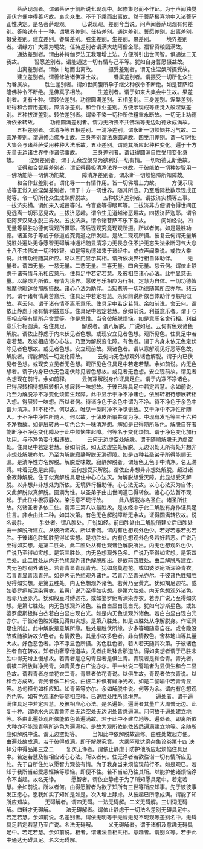 <!-- { "loadSidebar": true } -->
　　菩萨现观者。谓诸菩萨于前所说七现观中。起修集忍而不作证。为于声闻独觉调伏方便中得善巧故。哀恋众生。不于下乘而出离故。然于菩萨极喜地中入诸菩萨正性决定。是名菩萨现观。
　　已说现观。差别今当说。问声闻菩萨现观有何差别。答略说有十一种。谓境界差别。任持差别。通达差别。誓愿差别。出离差别。摄受差别。建立差别。眷属差别。胜生差别。生差别。果差别。
　　境界差别者。谓缘方广大乘为境故。任持差别者谓满大劫阿僧企耶。福智资粮圆满故。
　　通达差别者。谓由补特伽罗法无我理增上法。方便所引出世间智。俱通达二无我故。
　　誓愿差别者。谓能通达一切有情与己平等。犹如自身誓愿摄益故。
　　出离差别者。谓依十地而出离故。
　　摄受差别者。谓无住涅槃所摄受故。
　　建立差别者。谓善修治诸佛净土故。
　　眷属差别者。谓摄受一切所化众生为眷属故。
　　胜生差别者。谓如世间腹所孕子继父种族令不断绝。如是菩萨绍隆佛种令不断绝。是佛真子相故。
　　生差别者。谓于如来大集会中生故。果差别者。复有十种。谓转依差别。功德圆满差别。五相差别。三身差别。涅槃差别。证得和合智用差别。障清净差别。和合作业差别。方便示现成等正觉入般涅槃差别。五种拔济差别。转依差别者。谓染不染一切种所依粗重永断故。一切无上功德所依永转故。
　　功德圆满差别者。谓力无所畏不共佛法等无边功德永成满故。
　　五相差别者。谓清净等五相差别。一清净差别。谓永断一切烦恼并习气故。二圆净差别。谓遍修治佛净土故。三身差别谓法身圆满故。四受用差别。谓一切时处大集会与诸菩萨受用种种大法乐故。五业差别。谓随其所应起种种变化。遍于十方无量无边诸世界中作诸佛事故。
　　三身差别者。谓证得圆满自性受用变化身故。
　　涅槃差别者。谓于无余涅槃界为欲利乐一切有情。一切功德无断绝故。
　　证得和合智用差别者。谓证得最极清净法界一味故。于彼能依一切种妙智用一一佛功能等一切佛功能故。
　　障清净差别者。谓永断一切烦恼障所知障故。
　　和合作业差别者。谓化导一一有情作用。皆一切佛增上力故。
　　方便示现成等正觉入般涅槃差别者。谓于十方一切世界。随其所应。乃至后际数数示现成正觉等。令一切所化众生成熟解脱故。
　　五种拔济差别者。谓拔济灾横等五事。一拔济灾横。谓如来入城邑等时。令盲聋等得眼耳等。二拔济非方便谓令得世间正见远离一切邪恶见故。三拔济恶趣。谓令生见道越诸恶趣故。四拔济萨迦耶。谓令证阿罗汉果永脱三界故。五拔济乘。谓令诸菩萨不乐下乘故。
　　问如经说。四无量等最胜功德何现观所摄耶。答后现观究竟现观所摄。所以者何。如是最胜功德。诸圣弟子等或于修道或究竟道之所发起。是故二现观所摄。彼复云何谓无量解脱胜处遍处无诤愿智无碍解神通相随显清净力无畏念住不护无忘失法永断习气大悲十八不共佛法一切种妙智。如是等功德如来于诸经中。或依声闻乘说。或依大乘说。此诸功德随其所应。略以五门显示其相。谓所依境界行相自体助伴。
　　无量者。谓四无量。一慈无量。二悲无量。三喜无量。四舍无量。慈云何。谓依止静虑于诸有情与乐相应意乐。住具足中若定若慧。及彼相应诸心心法。此中显慈无量。以静虑为所依。有情为境界。愿彼与乐相应为行相。定慧为自体。一切功德皆奢摩他毗钵舍那所摄故。诸心心法为助伴。当知悲等一切功德随其所应亦尔。悲云何。谓于诸有情离苦意乐。住具足中若定若慧。余如前说所依自体助伴与慈相似故。喜云何。谓于诸有情不离乐意乐。住具足中若定若慧。余如前说。舍云何。谓依止静虑于诸有情利益意乐。住具足中若定若慧。余如前说。利益意乐者。谓于与乐相应等有情所弃舍爱等。作是思惟。当令彼解脱烦恼。如是意乐名舍行相。利益意乐行相圆满。名住具足。
　　解脱者。谓八解脱。广说如经。云何有色观诸色解脱。谓依止静虑于内未伏见者色想。或现安立见者色想。观所见色。住具足中若定若慧。及彼相应诸心心法。乃至为解脱变化障。有色者。谓于内身未依无色定伏除见者色想故。或见者色想。安立现前故。观诸色者。谓以意解观见好恶等色故。解脱者。谓能解脱一切变化障故。
　　云何内无色想观外诸色解脱。谓于内已伏见者色想。或现安立见者无色想。观所见色住具足中若定若慧。余如前说。内无色想者。谓于内身已依无色定伏除见者色想故。或见者无色想。安立现前故。谓见者名想现在前行。余如前释。
　　云何净解脱身作证具足住。谓于内净不净诸色。已得展转相待想展转相入想展转一味想故。于彼已得具足中若定若慧。余如前说。乃至为解脱净不净变化烦恼生起障。此中显示于净不净诸色。依展转相待想展转相入想。得展转一味想。所以者何。待诸净色于余色中谓为不净。待不净色于余色中谓为清净。非不相待。何以故。唯见一类时净不净觉无故。又于净中不净性所随入。于不净中净性所随入。何以故。于薄皮所覆共谓为净。中现有发毛等三十六种不净物故。如是展转总一切色合为一味清净想。解如是已得随所乐色。解脱自在者能断净不净色变化障及于此中烦恼生起障。何等名于变化烦恼。谓于净色变化加行功用。与不净色变化相违故。
　　云何无边虚空处解脱。谓于随顺解脱无边虚空处。住具足中若定若慧。余如前说。如无边虚空处解脱。无边识处无所有处非想非非想处解脱亦尔。乃至为解脱寂静解脱无滞碍障。如是四种若圣弟子所得能顺无漏。是清净性方名解脱。解脱爱味故。寂静解脱者。谓超色无色于中清净。名无滞碍。味着无色是此障。
　　云何想受灭解脱。谓依止非想非非想处解脱。超过诸余寂静解脱。住于似真解脱具足住中心心法灭。为解脱想受灭障。此显想受灭解脱。以非想非非想处为所依。无境界行相助伴。心心法无故。以心心法灭为自体。又此解脱似真解脱。圆满为性。以圣弟子由出世间道已得转依。诸心心法暂不现起。于此位中极寂静故。染污意不现行故。
　　此八解脱亦名圣住。诸圣所住故。然诸圣者多依二住。谓第三第八以最胜故。是故经中于此二解脱有身作证具足住言。非余由此二种。如其次第。有色无色解脱障断无余故。证得圆满转依故。说名最胜。
　　胜处者。谓八胜处。广说如经。前四胜处由二解脱所建立后四胜处由一解脱所建立。从彼所流故。所以者何。谓内有色想观外色少。若好若恶若劣若胜。于彼诸色胜知胜见得如实想。是初胜处。内有色想观外色多若好若恶。广说乃至得如实想。是第二胜处。此二胜处从有色观诸色解脱所出。内无色想观外色少。广说乃至得如实想。是第三胜处。内无色想观外色多。广说乃至得如实想。是第四胜处。此二胜处从内无色想观外诸色解脱所出。是故前四胜处。由二解脱所建立。内无色想观外诸色。若青青显青现青光。犹如乌莫迦花。或如婆罗痆斯深染青衣。若青青显青现青光。如是内无色想观外诸色。若青乃至青光亦尔。于彼诸色胜知胜见得如实想。是第五胜处。内无色想观外诸色。若黄乃至黄光。犹如羯尼迦花。或如婆罗痆斯深染黄衣。若黄广说乃至得如实想。是第六胜处。内无色想观外诸色。若赤乃至赤光。犹如般豆时缚迦花。或如婆罗痆斯深染赤衣。若赤广说乃至得如实想。是第七胜处。内无色想观外诸色。若白白显白现白光。犹如乌沙斯星色。或如婆罗痆斯极鲜白衣若白白显白现白光。如是内无色想观外诸色。若白白显白现白光亦尔。于彼诸色胜知胜见得如实想。是第八胜处。如是四胜处从净解脱身。作证具足住所出。此中解脱是意解所缘。胜处是胜伏所缘。少多等境随意自在。或令隐没故或随欲转故少色者。有情数色。其量小故多色者。非有情数色。舍林地山等其量大故。好色恶色者。净不净显色所摄。劣色胜色者。若人若天随其次第。于彼诸色胜者自在转故。知者由奢摩他道故。见者由毗钵舍那道故。得如实想者谓于已胜未胜中得无增上慢想故。若青者是总句青显者是俱生青。青现者是和合青。青光者。谓彼二所放鲜净光青。如青黄赤白广说亦尔。于一处说二譬喻者为显俱生和合二显色故。谓若青者总举花衣二青。青显者依花青说。以俱生故。青现者依衣青说。以和合方成故。青光者依二种说。由彼二种俱有鲜净光故。如是二譬喻中若青青显等。总句释句如相应知。如青黄等亦尔。余如解脱中说。何等为余。谓内有色想观外色等。如有色观诸色等随相应释。已说胜处胜所缘境界。
　　遍处者。谓于遍满住具足中若定若慧。及彼相应心心法。是名遍处。遍满者其量广大周普无边。此复十种。谓地水火风青黄赤白无边空处无边识处皆悉遍满。问何故于遍处建立地等。答由此遍处观所依能依色皆遍满故。若于此中不建立地等。遍处者。即离所依大种亦不能观青等所造色为遍满相。是故为观所依能依皆悉遍满建立地等。余随所应如解脱中说。谓无边空处等。
　　当知此中依解脱故造修。由胜处故起方便。由遍处故成满。若于彼得成满。即于解脱究竟。
大乘阿毗达磨杂集论卷第十四
决择分中得品第三之二
　　复次无诤者。谓依止静虑于防护他所应起烦恼住具足中。若定若慧及彼相应诸心心法。所以者何。住无诤者若欲往诣一切有情所应见处。先于自所住处以愿智力观彼有情。为于我身当来烦恼现前行不。如是观已。若知于我所当起爱恚悭嫉等烦恼。即便不往。若不当起乃往其所。以能护他诸烦恼诤令不当起。故名无诤。
　　愿智者。谓依止静虑于为了所知愿具足中。若定若慧。余如前说。所以者何。由得愿智者为欲了知所有三世等所应知事。先于彼彼事发正愿心。愿我如实了知如是如是。次入增上静虑。从彼起已所愿成满。谓能了知所应知故。
　　无碍解者。谓四无碍。一法无碍解。二义无碍解。三训词无碍解。四辩才无碍解。
　　法无碍解者。谓依止静虑于一切法名差别无碍具足中。若定若慧。余如前说。名差别者。谓依无明等于无智无见不现观等差别名中。无碍具足若定若慧乃至广说。名法无碍解。
　　义无碍解者。谓于诸相及意趣无碍具足中。若定若慧。余如前说。相者。谓诸法自相共相。意趣者。谓别义等。若于此中通达无碍具足。名义无碍解。
